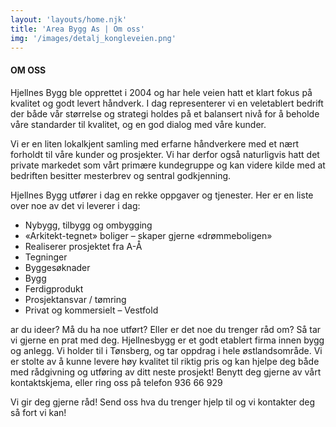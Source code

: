 ```yaml
---
layout: 'layouts/home.njk'
title: 'Area Bygg As | Om oss'
img: '/images/detalj_kongleveien.png'
---
```


#### OM OSS

Hjellnes Bygg ble opprettet i 2004 og har hele veien hatt et klart fokus på kvalitet og godt levert håndverk. I dag representerer vi en veletablert bedrift der både vår størrelse og strategi holdes på et balansert nivå for å beholde våre standarder til kvalitet, og en god dialog med våre kunder.

Vi er en liten lokalkjent samling med erfarne håndverkere med et nært forholdt til våre kunder og prosjekter. Vi har derfor også naturligvis hatt det private markedet som vårt primære kundegruppe og kan videre kilde med at bedriften besitter mesterbrev og sentral godkjenning.

Hjellnes Bygg utfører i dag en rekke oppgaver og tjenester. Her er en liste over noe av det vi leverer i dag:

- Nybygg, tilbygg og ombygging
- «Arkitekt-tegnet» boliger – skaper gjerne «drømmeboligen»
- Realiserer prosjektet fra A-Å
- Tegninger
- Byggesøknader
- Bygg
- Ferdigprodukt
- Prosjektansvar / tømring
- Privat og kommersielt – Vestfold

ar du ideer? Må du ha noe utført? Eller er det noe du trenger råd om? Så tar vi gjerne en prat med deg. Hjellnesbygg er et godt etablert firma innen bygg og anlegg. Vi holder til i Tønsberg, og tar oppdrag i hele østlandsområde. Vi er stolte av å kunne levere høy kvalitet til riktig pris og kan hjelpe deg både med rådgivning og utføring av ditt neste prosjekt!  Benytt deg gjerne av vårt kontaktskjema, eller ring oss på telefon 936 66 929

Vi gir deg gjerne råd! Send oss hva du trenger hjelp til og vi kontakter deg så fort vi kan!

